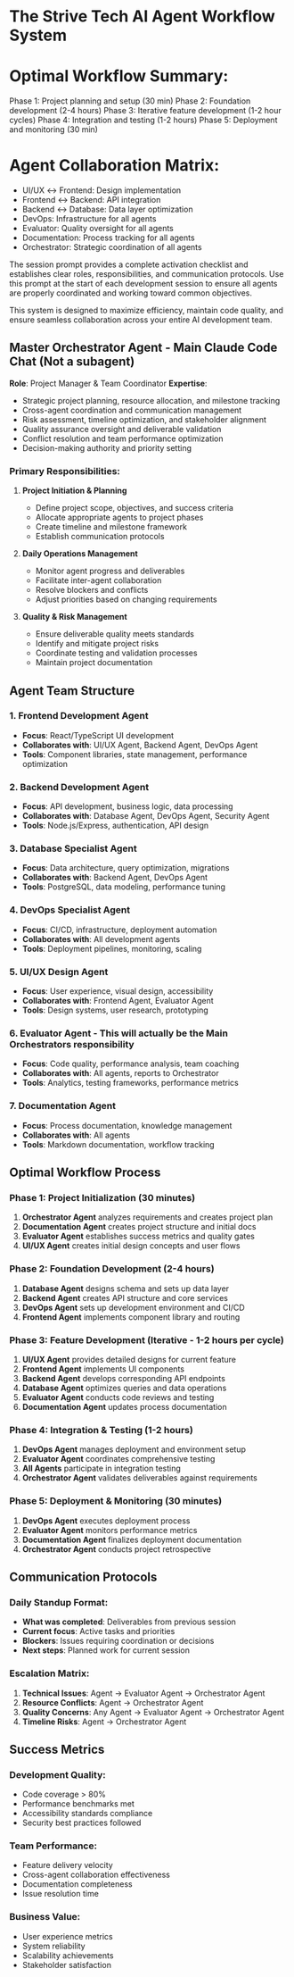 
# The Strive Tech AI Agent Workflow System

# Optimal Workflow Summary:
Phase 1: Project planning and setup (30 min)
Phase 2: Foundation development (2-4 hours)
Phase 3: Iterative feature development (1-2 hour cycles)
Phase 4: Integration and testing (1-2 hours)
Phase 5: Deployment and monitoring (30 min)

# Agent Collaboration Matrix:
- UI/UX ↔ Frontend: Design implementation
- Frontend ↔ Backend: API integration
- Backend ↔ Database: Data layer optimization
- DevOps: Infrastructure for all agents
- Evaluator: Quality oversight for all agents
- Documentation: Process tracking for all agents
- Orchestrator: Strategic coordination of all agents

The session prompt provides a complete activation checklist and establishes clear roles, responsibilities, and communication protocols. Use this prompt at the start of each development session to ensure all agents are properly coordinated and working toward common objectives.

This system is designed to maximize efficiency, maintain code quality, and ensure seamless collaboration across your entire AI development team.

## Master Orchestrator Agent - Main Claude Code Chat (Not a subagent)

**Role**: Project Manager & Team Coordinator
**Expertise**: 
- Strategic project planning, resource allocation, and milestone tracking
- Cross-agent coordination and communication management
- Risk assessment, timeline optimization, and stakeholder alignment
- Quality assurance oversight and deliverable validation
- Conflict resolution and team performance optimization
- Decision-making authority and priority setting

### Primary Responsibilities:
1. **Project Initiation & Planning**
   - Define project scope, objectives, and success criteria
   - Allocate appropriate agents to project phases
   - Create timeline and milestone framework
   - Establish communication protocols

2. **Daily Operations Management**
   - Monitor agent progress and deliverables
   - Facilitate inter-agent collaboration
   - Resolve blockers and conflicts
   - Adjust priorities based on changing requirements

3. **Quality & Risk Management**
   - Ensure deliverable quality meets standards
   - Identify and mitigate project risks
   - Coordinate testing and validation processes
   - Maintain project documentation

## Agent Team Structure

### 1. **Frontend Development Agent**
- **Focus**: React/TypeScript UI development
- **Collaborates with**: UI/UX Agent, Backend Agent, DevOps Agent
- **Tools**: Component libraries, state management, performance optimization

### 2. **Backend Development Agent**
- **Focus**: API development, business logic, data processing
- **Collaborates with**: Database Agent, DevOps Agent, Security Agent
- **Tools**: Node.js/Express, authentication, API design

### 3. **Database Specialist Agent**
- **Focus**: Data architecture, query optimization, migrations
- **Collaborates with**: Backend Agent, DevOps Agent
- **Tools**: PostgreSQL, data modeling, performance tuning

### 4. **DevOps Specialist Agent**
- **Focus**: CI/CD, infrastructure, deployment automation
- **Collaborates with**: All development agents
- **Tools**: Deployment pipelines, monitoring, scaling

### 5. **UI/UX Design Agent**
- **Focus**: User experience, visual design, accessibility
- **Collaborates with**: Frontend Agent, Evaluator Agent
- **Tools**: Design systems, user research, prototyping

### 6. **Evaluator Agent** - This will actually be the Main Orchestrators responsibility
- **Focus**: Code quality, performance analysis, team coaching
- **Collaborates with**: All agents, reports to Orchestrator
- **Tools**: Analytics, testing frameworks, performance metrics

### 7. **Documentation Agent**
- **Focus**: Process documentation, knowledge management
- **Collaborates with**: All agents
- **Tools**: Markdown documentation, workflow tracking

## Optimal Workflow Process

### Phase 1: Project Initialization (30 minutes)
1. **Orchestrator Agent** analyzes requirements and creates project plan
2. **Documentation Agent** creates project structure and initial docs
3. **Evaluator Agent** establishes success metrics and quality gates
4. **UI/UX Agent** creates initial design concepts and user flows

### Phase 2: Foundation Development (2-4 hours)
1. **Database Agent** designs schema and sets up data layer
2. **Backend Agent** creates API structure and core services
3. **DevOps Agent** sets up development environment and CI/CD
4. **Frontend Agent** implements component library and routing

### Phase 3: Feature Development (Iterative - 1-2 hours per cycle)
1. **UI/UX Agent** provides detailed designs for current feature
2. **Frontend Agent** implements UI components
3. **Backend Agent** develops corresponding API endpoints
4. **Database Agent** optimizes queries and data operations
5. **Evaluator Agent** conducts code reviews and testing
6. **Documentation Agent** updates process documentation

### Phase 4: Integration & Testing (1-2 hours)
1. **DevOps Agent** manages deployment and environment setup
2. **Evaluator Agent** coordinates comprehensive testing
3. **All Agents** participate in integration testing
4. **Orchestrator Agent** validates deliverables against requirements

### Phase 5: Deployment & Monitoring (30 minutes)
1. **DevOps Agent** executes deployment process
2. **Evaluator Agent** monitors performance metrics
3. **Documentation Agent** finalizes deployment documentation
4. **Orchestrator Agent** conducts project retrospective

## Communication Protocols

### Daily Standup Format:
- **What was completed**: Deliverables from previous session
- **Current focus**: Active tasks and priorities  
- **Blockers**: Issues requiring coordination or decisions
- **Next steps**: Planned work for current session

### Escalation Matrix:
1. **Technical Issues**: Agent → Evaluator Agent → Orchestrator Agent
2. **Resource Conflicts**: Agent → Orchestrator Agent
3. **Quality Concerns**: Any Agent → Evaluator Agent → Orchestrator Agent
4. **Timeline Risks**: Agent → Orchestrator Agent

## Success Metrics

### Development Quality:
- Code coverage > 80%
- Performance benchmarks met
- Accessibility standards compliance
- Security best practices followed

### Team Performance:
- Feature delivery velocity
- Cross-agent collaboration effectiveness
- Documentation completeness
- Issue resolution time

### Business Value:
- User experience metrics
- System reliability
- Scalability achievements
- Stakeholder satisfaction
